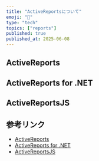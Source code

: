 ```yaml
---
title: "ActiveReportsについて"
emoji: "📝"
type: "tech"
topics: ["reports"]
published: true
published_at: 2025-06-08
---
```


## ActiveReports

## ActiveReports for .NET

## ActiveReportsJS

## 参考リンク

- [ActiveReports](https://developer.mescius.jp/reporting)
- [ActiveReports for .NET](https://developer.mescius.jp/activereports)
- [ActiveReportsJS](https://developer.mescius.jp/activereportsjs)
